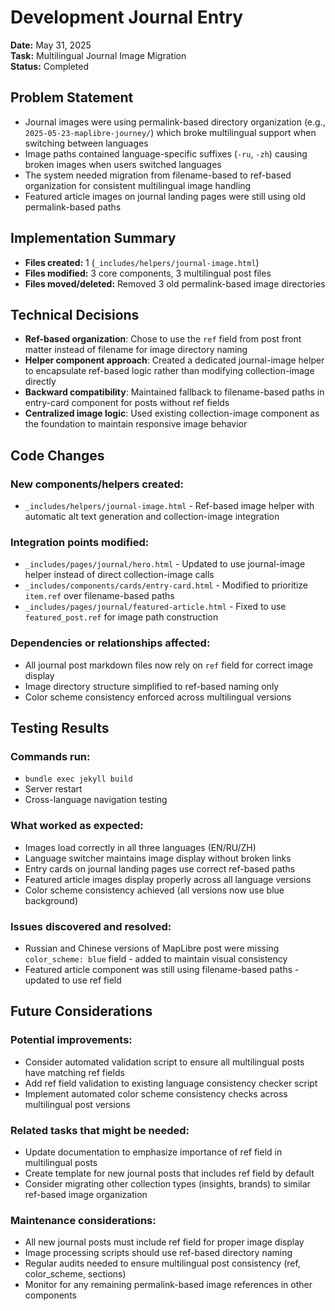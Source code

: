 # Development Journal Entry

**Date:** May 31, 2025  
**Task:** Multilingual Journal Image Migration  
**Status:** Completed

## Problem Statement

- Journal images were using permalink-based directory organization (e.g., `2025-05-23-maplibre-journey/`) which broke multilingual support when switching between languages
- Image paths contained language-specific suffixes (`-ru`, `-zh`) causing broken images when users switched languages
- The system needed migration from filename-based to ref-based organization for consistent multilingual image handling
- Featured article images on journal landing pages were still using old permalink-based paths

## Implementation Summary

- **Files created:** 1 (`_includes/helpers/journal-image.html`)
- **Files modified:** 3 core components, 3 multilingual post files
- **Files moved/deleted:** Removed 3 old permalink-based image directories

## Technical Decisions

- **Ref-based organization**: Chose to use the `ref` field from post front matter instead of filename for image directory naming
- **Helper component approach**: Created a dedicated journal-image helper to encapsulate ref-based logic rather than modifying collection-image directly
- **Backward compatibility**: Maintained fallback to filename-based paths in entry-card component for posts without ref fields
- **Centralized image logic**: Used existing collection-image component as the foundation to maintain responsive image behavior

## Code Changes

### New components/helpers created:
- `_includes/helpers/journal-image.html` - Ref-based image helper with automatic alt text generation and collection-image integration

### Integration points modified:
- `_includes/pages/journal/hero.html` - Updated to use journal-image helper instead of direct collection-image calls
- `_includes/components/cards/entry-card.html` - Modified to prioritize `item.ref` over filename-based paths
- `_includes/pages/journal/featured-article.html` - Fixed to use `featured_post.ref` for image path construction

### Dependencies or relationships affected:
- All journal post markdown files now rely on `ref` field for correct image display
- Image directory structure simplified to ref-based naming only
- Color scheme consistency enforced across multilingual versions

## Testing Results

### Commands run:
- `bundle exec jekyll build`
- Server restart
- Cross-language navigation testing

### What worked as expected:
- Images load correctly in all three languages (EN/RU/ZH)
- Language switcher maintains image display without broken links
- Entry cards on journal landing pages use correct ref-based paths
- Featured article images display properly across all language versions
- Color scheme consistency achieved (all versions now use blue background)

### Issues discovered and resolved:
- Russian and Chinese versions of MapLibre post were missing `color_scheme: blue` field - added to maintain visual consistency
- Featured article component was still using filename-based paths - updated to use ref field

## Future Considerations

### Potential improvements:
- Consider automated validation script to ensure all multilingual posts have matching ref fields
- Add ref field validation to existing language consistency checker script
- Implement automated color scheme consistency checks across multilingual post versions

### Related tasks that might be needed:
- Update documentation to emphasize importance of ref field in multilingual posts
- Create template for new journal posts that includes ref field by default
- Consider migrating other collection types (insights, brands) to similar ref-based image organization

### Maintenance considerations:
- All new journal posts must include ref field for proper image display
- Image processing scripts should use ref-based directory naming
- Regular audits needed to ensure multilingual post consistency (ref, color_scheme, sections)
- Monitor for any remaining permalink-based image references in other components